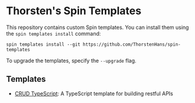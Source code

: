 # Thorsten's Spin Templates

This repository contains custom Spin templates. You can install them using the `spin templates install` command:

```console
spin templates install --git https://github.com/ThorstenHans/spin-templates
```

To upgrade the templates, specify the `--upgrade` flag.

## Templates

 - [CRUD TypeScript](./templates/crud-ts/): A TypeScript template for building restful APIs